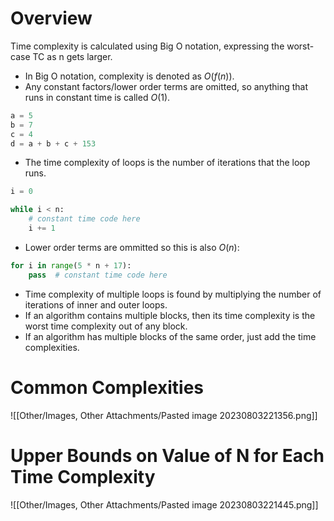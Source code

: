 # Overview
Time complexity is calculated using Big O notation, expressing the worst-case TC as n gets larger.

- In Big O notation, complexity is denoted as $O(f(n))$.
- Any constant factors/lower order terms are omitted, so anything that runs in constant time is called $O(1)$.
```python
a = 5
b = 7
c = 4
d = a + b + c + 153
```
- The time complexity of loops is the number of iterations that the loop runs.
```python
i = 0

while i < n:
	# constant time code here
	i += 1
```
- Lower order terms are ommitted so this is also $O(n)$:
```python
for i in range(5 * n + 17):
	pass  # constant time code here
```
- Time complexity of multiple loops is found by multiplying the number of iterations of inner and outer loops.
- If an algorithm contains multiple blocks, then its time complexity is the worst time complexity out of any block.
- If an algorithm has multiple blocks of the same order, just add the time complexities.
# Common Complexities
![[Other/Images, Other Attachments/Pasted image 20230803221356.png]]
# Upper Bounds on Value of N for Each Time Complexity
![[Other/Images, Other Attachments/Pasted image 20230803221445.png]]